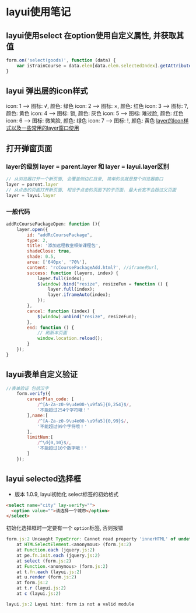 # layui使用笔记
## layui使用select 在option使用自定义属性, 并获取其值
```javascript
form.on('select(goods)', function (data) {
	var isTrainCourse = data.elem[data.elem.selectedIndex].getAttribute("data-val");
}
```
## layui 弹出层的icon样式
icon: 1		--> 图标: √, 颜色: 绿色
icon: 2		--> 图标: ×, 颜色: 红色
icon: 3		--> 图标: ?, 颜色: 黄色
icon: 4		--> 图标: 锁, 颜色: 灰色
icon: 5		--> 图标: 难过脸, 颜色: 红色
icon: 6		--> 图标: 微笑脸, 颜色: 绿色
icon: 7		--> 图标: !, 颜色: 黄色
[layer的Icon样式以及一些常用的layer窗口使用](https://blog.csdn.net/beauxie/article/details/60959971)
## 打开弹窗页面
### layer的级别 layer = parent.layer 和 layer = layui.layer区别
```javascript
// 从浏览器打开一个新页面, 会覆盖侧边栏目录, 简单的说就是整个浏览器窗口
layer = parent.layer
// 从点击的页面打开新页面, 相当于点击的页面下的子页面. 最大长宽不会超过父页面
layer = layui.layer
```
### 一般代码
```javascript
addRcCoursePackageOpen: function (){
	layer.open({
		id: "addRcCoursePackage",
		type: 2,
		title: '添加远程教室框架课程包',
		shadeClose: true,
		shade: 0.5,
		area: ['640px', '70%'],
		content: 'rcCoursePackageAdd.html?', //iframe的url,
		success: function (layero, index) {
			layer.full(index);
			$(window).bind("resize", resizeFun = function () {
				layer.full(index);
				layer.iframeAuto(index);
			});
		},
		cancel: function (index) {
			$(window).unbind("resize", resizeFun);
		},
		end: function () {
			// 刷新本页面
			window.location.reload();
		}
	});
}

```
## layui表单自定义验证
```javascript
//表单验证 包括汉字
    form.verify({
        careerPlan_code: [
            /^[A-Za-z0-9\u4e00-\u9fa5]{0,254}$/,
            '不能超过254个字符哦！'
        ],name:[
            /^[A-Za-z0-9\u4e00-\u9fa5]{0,99}$/,
            '不能超过99个字符哦！'
        ],
        limitNum:[
            /^\d{0,10}$/,
            '不能超过10个数字哦！'
        ]
    });
```

## layui selected选择框

- 版本 1.0.9, layui初始化 select标签的初始格式

```html
<select name="city" lay-verify="">
  <option value="">请选择一个城市</option>
</select> 
```

初始化选择框时一定要有一个 `option`标签, 否则报错

```js
form.js:2 Uncaught TypeError: Cannot read property 'innerHTML' of undefined
    at HTMLSelectElement.<anonymous> (form.js:2)
    at Function.each (jquery.js:2)
    at pe.fn.init.each (jquery.js:2)
    at select (form.js:2)
    at Function.<anonymous> (form.js:2)
    at t.fn.each (layui.js:2)
    at u.render (form.js:2)
    at form.js:2
    at t.r (layui.js:2)
    at c (layui.js:2)

layui.js:2 Layui hint: form is not a valid module
```


